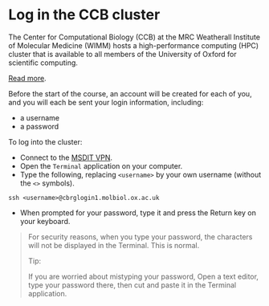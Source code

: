 # Log in the CCB cluster

The Center for Computational Biology (CCB)
at the MRC Weatherall Institute of Molecular Medicine (WIMM)
hosts a high-performance computing (HPC) cluster
that is available to all members of the University of Oxford
for scientific computing.

[Read more](https://www.imm.ox.ac.uk/research/units-and-centres/mrc-wimm-centre-for-computational-biology/ccb-account).

Before the start of the course,
an account will be created for each of you,
and you will each be sent your login information, including:

- a username
- a password

To log into the cluster:

- Connect to the [MSDIT VPN](vpn_setup.md).
- Open the `Terminal` application on your computer.
- Type the following, replacing `<username>` by your own username (without the `<>` symbols).

```
ssh <username>@cbrglogin1.molbiol.ox.ac.uk
```

- When prompted for your password, type it and press the Return key on your keyboard.

> For security reasons, when you type your password, the characters will not be displayed in the Terminal.
> This is normal.
>
> Tip:
>
> If you are worried about mistyping your password,
> Open a text editor, type your password there, then cut and paste it in the Terminal application.
